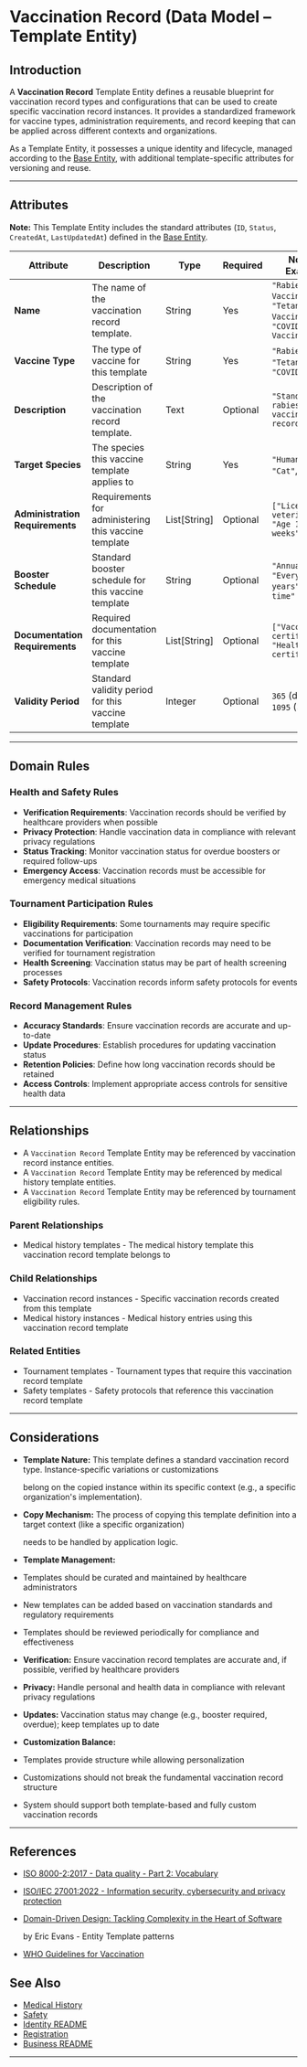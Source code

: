 # **Vaccination Record** (Data Model – Template Entity)

## **Introduction**

A **Vaccination Record** Template Entity defines a reusable blueprint for vaccination record types and configurations
that can be used to create specific vaccination record instances. It provides a standardized framework for vaccine
types, administration requirements, and record keeping that can be applied across different contexts and organizations.

As a Template Entity, it possesses a unique identity and lifecycle, managed according to the [Base Entity](../../foundation/base_entity.md), with additional template-specific attributes for versioning and reuse.

---

## **Attributes**

**Note:** This Template Entity includes the standard attributes (`ID`, `Status`, `CreatedAt`, `LastUpdatedAt`) defined in the [Base Entity](../../foundation/base_entity.md).

| Attribute           | Description                                                           | Type        | Required | Notes / Example                           |
| ------------------- | --------------------------------------------------------------------- | ----------- | -------- | ----------------------------------------- |
| **Name**            | The name of the vaccination record template.                          | String      | Yes      | `"Rabies Vaccine"`, `"Tetanus Vaccine"`, `"COVID-19 Vaccine"` |
| **Vaccine Type**    | The type of vaccine for this template                                 | String      | Yes      | `"Rabies"`, `"Tetanus"`, `"COVID-19"`     |
| **Description**     | Description of the vaccination record template.                       | Text        | Optional | `"Standard rabies vaccination record"`    |
| **Target Species**  | The species this vaccine template applies to                          | String      | Yes      | `"Human"`, `"Dog"`, `"Cat"`, `"Horse"`    |
| **Administration Requirements** | Requirements for administering this vaccine template              | List[String] | Optional | `["Licensed veterinarian", "Age 12+ weeks"]` |
| **Booster Schedule** | Standard booster schedule for this vaccine template                 | String      | Optional | `"Annual"`, `"Every 3 years"`, `"One-time"` |
| **Documentation Requirements** | Required documentation for this vaccine template                   | List[String] | Optional | `["Vaccination certificate", "Health certificate"]` |
| **Validity Period** | Standard validity period for this vaccine template                  | Integer     | Optional | `365` (days), `1095` (3 years)            |

---

## **Domain Rules**

### **Health and Safety Rules**

- **Verification Requirements**: Vaccination records should be verified by healthcare providers when possible
- **Privacy Protection**: Handle vaccination data in compliance with relevant privacy regulations
- **Status Tracking**: Monitor vaccination status for overdue boosters or required follow-ups
- **Emergency Access**: Vaccination records must be accessible for emergency medical situations

### **Tournament Participation Rules**

- **Eligibility Requirements**: Some tournaments may require specific vaccinations for participation
- **Documentation Verification**: Vaccination records may need to be verified for tournament registration
- **Health Screening**: Vaccination status may be part of health screening processes
- **Safety Protocols**: Vaccination records inform safety protocols for events

### **Record Management Rules**

- **Accuracy Standards**: Ensure vaccination records are accurate and up-to-date
- **Update Procedures**: Establish procedures for updating vaccination status
- **Retention Policies**: Define how long vaccination records should be retained
- **Access Controls**: Implement appropriate access controls for sensitive health data

---

## **Relationships**

- A `Vaccination Record` Template Entity may be referenced by vaccination record instance entities.
- A `Vaccination Record` Template Entity may be referenced by medical history template entities.
- A `Vaccination Record` Template Entity may be referenced by tournament eligibility rules.

### Parent Relationships

- Medical history templates - The medical history template this vaccination record template belongs to

### Child Relationships

- Vaccination record instances - Specific vaccination records created from this template
- Medical history instances - Medical history entries using this vaccination record template

### Related Entities

- Tournament templates - Tournament types that require this vaccination record template
- Safety templates - Safety protocols that reference this vaccination record template

---

## **Considerations**

- **Template Nature:** This template defines a standard vaccination record type. Instance-specific variations or customizations

  belong on the copied instance within its specific context (e.g., a specific organization's implementation).

- **Copy Mechanism:** The process of copying this template definition into a target context (like a specific organization)

  needs to be handled by application logic.

- **Template Management:**

- Templates should be curated and maintained by healthcare administrators
- New templates can be added based on vaccination standards and regulatory requirements
- Templates should be reviewed periodically for compliance and effectiveness

- **Verification:** Ensure vaccination record templates are accurate and, if possible, verified by healthcare providers
- **Privacy:** Handle personal and health data in compliance with relevant privacy regulations
- **Updates:** Vaccination status may change (e.g., booster required, overdue); keep templates up to date
- **Customization Balance:**

- Templates provide structure while allowing personalization
- Customizations should not break the fundamental vaccination record structure
- System should support both template-based and fully custom vaccination records

---

## References

- [ISO 8000-2:2017 - Data quality - Part 2: Vocabulary](https://www.iso.org/standard/36326.html)
- [ISO/IEC 27001:2022 - Information security, cybersecurity and privacy protection](https://www.iso.org/standard/27001)
- [Domain-Driven Design: Tackling Complexity in the Heart of Software](https://www.amazon.com/Domain-Driven-Design-Tackling-Complexity-Software/dp/0321125215)

  by Eric Evans - Entity Template patterns

- [WHO Guidelines for Vaccination](https://www.who.int/news-room/questions-and-answers/item/vaccines-and-immunization-what-is-vaccination)

## See Also

- [Medical History](../../identity/attributes/medical_history/medical_history.md)
- [Safety](../../safety/safety.md)
- [Identity README](../../identity/README.md)
- [Registration](../../registration/registration.md)
- [Business README](../../README.md)

---

